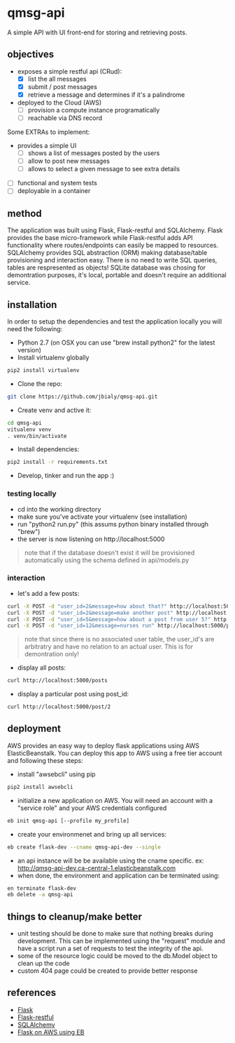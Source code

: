 # qmsg-api

A simple API with UI front-end for storing and retrieving posts.

## objectives

* exposes a simple restful api (CRud):
    - [x] list the all messages 
    - [x] submit / post messages
    - [x] retrieve a message and determines if it's a palindrome

* deployed to the Cloud (AWS)
    - [ ] provision a compute instance programatically
    - [ ] reachable via DNS record

Some EXTRAs to implement:

* provides a simple UI
    - [ ] shows a list of messages posted by the users
    - [ ] allow to post new messages
    - [ ] allows to select a given message to see extra details

- [ ] functional and system tests
- [ ] deployable in a container

## method

The application was built using Flask, Flask-restful and SQLAlchemy. Flask provides the base micro-framework while Flask-restful adds API functionality where routes/endpoints can easily be mapped to resources. SQLAlchemy provides SQL abstraction (ORM) making database/table provisioning and interaction easy. There is no need to write SQL queries, tables are respresented as objects! SQLite database was chosing for demontration purposes, it's local, portable and doesn't require an additional service.

## installation

In order to setup the dependencies and test the application locally you will need the following:

* Python 2.7 (on OSX you can use "brew install python2" for the latest version)
* Install virtualenv globally
```bash
pip2 install virtualenv
```
* Clone the repo:
```bash
git clone https://github.com/jbialy/qmsg-api.git
```
* Create venv and active it:
```bash
cd qmsg-api
vitualenv venv
. venv/bin/activate
```
* Install dependencies:
```bash
pip2 install -r requirements.txt
```
* Develop, tinker and run the app :)

### testing locally

* cd into the working directory
* make sure you've activate your virtualenv (see installation)
* run "python2 run.py" (this assums python binary installed through "brew")
* the server is now listening on http://localhost:5000
> note that if the database doesn't exist it will be provisioned automatically using the schema defined in api/models.py

### interaction

* let's add a few posts:
```bash
curl -X POST -d "user_id=2&message=how about that?" http://localhost:5000/post
curl -X POST -d "user_id=2&message=make another post" http://localhost:5000/post
curl -X POST -d "user_id=5&message=how about a post from user 5?" http://localhost:5000/post
curl -X POST -d "user_id=12&message=nurses run" http://localhost:5000/post
```
> note that since there is no associated user table, the user_id's are arbitratry and have no relation to an actual user. This is for demontration only!

* display all posts:
```bash
curl http://localhost:5000/posts
```

* display a particular post using post_id:
```bash
curl http://localhost:5000/post/2
```

## deployment
AWS provides an easy way to deploy flask applications using AWS ElasticBeanstalk. You can deploy this app to AWS using a free tier account and following these steps:

* install "awsebcli" using pip
```bash
pip2 install awsebcli
```
* initialize a new application on AWS. You will need an account with a "service role" and your AWS credentials configured
```bash
eb init qmsg-api [--profile my_profile]
```
* create your environmenet and bring up all services:
```bash
eb create flask-dev --cname qmsg-api-dev --single
```
* an api instance will be be available using the cname specific. ex: http://qmsg-api-dev.ca-central-1.elasticbeanstalk.com
* when done, the environment and application can be terminated using:
```bash
en terminate flask-dev
eb delete -a qmsg-api
```

## things to cleanup/make better
* unit testing should be done to make sure that nothing breaks during development. This can be implemented using the "request" module and have a script run a set of requests to test the integrity of the api.
* some of the resource logic could be moved to the db.Model object to clean up the code
* custom 404 page could be created to provide better response

## references
* [Flask](http://flask.pocoo.org)
* [Flask-restful](http://flask-restless.readthedocs.io/en/stable/)
* [SQLAlchemy](https://www.sqlalchemy.org)
* [Flask on AWS using EB](http://docs.aws.amazon.com/elasticbeanstalk/latest/dg/create-deploy-python-flask.html)